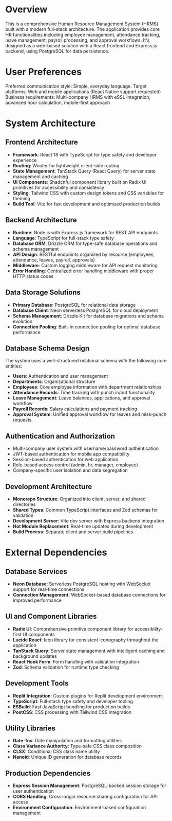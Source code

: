 # Overview

This is a comprehensive Human Resource Management System (HRMS) built with a modern full-stack architecture. The application provides core HR functionalities including employee management, attendance tracking, leave management, payroll processing, and approval workflows. It's designed as a web-based solution with a React frontend and Express.js backend, using PostgreSQL for data persistence.

# User Preferences

Preferred communication style: Simple, everyday language.
Target platforms: Web and mobile applications (React Native support requested)
Business requirements: Multi-company HRMS with eSSL integration, advanced hour calculation, mobile-first approach

# System Architecture

## Frontend Architecture
- **Framework**: React 18 with TypeScript for type safety and developer experience
- **Routing**: Wouter for lightweight client-side routing
- **State Management**: TanStack Query (React Query) for server state management and caching
- **UI Components**: Shadcn/ui component library built on Radix UI primitives for accessibility and consistency
- **Styling**: Tailwind CSS with custom design tokens and CSS variables for theming
- **Build Tool**: Vite for fast development and optimized production builds

## Backend Architecture
- **Runtime**: Node.js with Express.js framework for REST API endpoints
- **Language**: TypeScript for full-stack type safety
- **Database ORM**: Drizzle ORM for type-safe database operations and schema management
- **API Design**: RESTful endpoints organized by resource (employees, attendance, leaves, payroll, approvals)
- **Middleware**: Custom logging middleware for API request monitoring
- **Error Handling**: Centralized error handling middleware with proper HTTP status codes

## Data Storage Solutions
- **Primary Database**: PostgreSQL for relational data storage
- **Database Client**: Neon serverless PostgreSQL for cloud deployment
- **Schema Management**: Drizzle Kit for database migrations and schema evolution
- **Connection Pooling**: Built-in connection pooling for optimal database performance

## Database Schema Design
The system uses a well-structured relational schema with the following core entities:
- **Users**: Authentication and user management
- **Departments**: Organizational structure
- **Employees**: Core employee information with department relationships
- **Attendance Records**: Time tracking with punch in/out functionality
- **Leave Management**: Leave balances, applications, and approval workflow
- **Payroll Records**: Salary calculations and payment tracking
- **Approval System**: Unified approval workflow for leaves and miss-punch requests

## Authentication and Authorization
- Multi-company user system with username/password authentication
- JWT-based authentication for mobile app compatibility
- Session-based authentication for web application
- Role-based access control (admin, hr, manager, employee)
- Company-specific user isolation and data segregation

## Development Architecture
- **Monorepo Structure**: Organized into client, server, and shared directories
- **Shared Types**: Common TypeScript interfaces and Zod schemas for validation
- **Development Server**: Vite dev server with Express backend integration
- **Hot Module Replacement**: Real-time updates during development
- **Build Process**: Separate client and server build pipelines

# External Dependencies

## Database Services
- **Neon Database**: Serverless PostgreSQL hosting with WebSocket support for real-time connections
- **Connection Management**: WebSocket-based database connections for improved performance

## UI and Component Libraries
- **Radix UI**: Comprehensive primitive component library for accessibility-first UI components
- **Lucide React**: Icon library for consistent iconography throughout the application
- **TanStack Query**: Server state management with intelligent caching and background updates
- **React Hook Form**: Form handling with validation integration
- **Zod**: Schema validation for runtime type checking

## Development Tools
- **Replit Integration**: Custom plugins for Replit development environment
- **TypeScript**: Full-stack type safety and developer tooling
- **ESBuild**: Fast JavaScript bundling for production builds
- **PostCSS**: CSS processing with Tailwind CSS integration

## Utility Libraries
- **Date-fns**: Date manipulation and formatting utilities
- **Class Variance Authority**: Type-safe CSS class composition
- **CLSX**: Conditional CSS class name utility
- **Nanoid**: Unique ID generation for database records

## Production Dependencies
- **Express Session Management**: PostgreSQL-backed session storage for user authentication
- **CORS Handling**: Cross-origin resource sharing configuration for API access
- **Environment Configuration**: Environment-based configuration management
